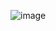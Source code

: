 ![image](https://user-images.githubusercontent.com/41215524/117934366-e64c5200-b302-11eb-8fa4-9b50286e62cc.png)
